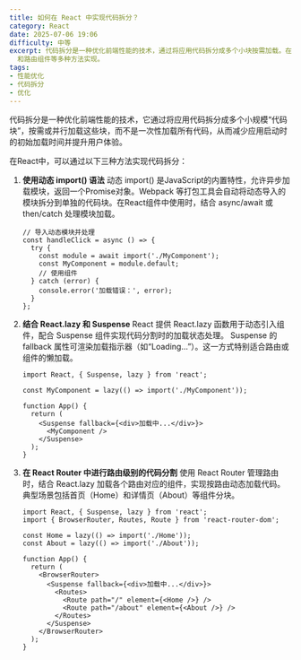 ```yaml
---
title: 如何在 React 中实现代码拆分？
category: React
date: 2025-07-06 19:06
difficulty: 中等
excerpt: 代码拆分是一种优化前端性能的技术，通过将应用代码拆分成多个小块按需加载。在 React 中，可以通过动态 import ()、React.lazy
  和路由组件等多种方法实现。
tags:
- 性能优化
- 代码拆分
- 优化
---
```

代码拆分是一种优化前端性能的技术，它通过将应用代码拆分成多个小规模“代码块”，按需或并行加载这些块，而不是一次性加载所有代码，从而减少应用启动时的初始加载时间并提升用户体验。

在React中，可以通过以下三种方法实现代码拆分：

1. **使用动态 import() 语法** 
   动态 import() 是JavaScript的内置特性，允许异步加载模块，返回一个Promise对象。Webpack 等打包工具会自动将动态导入的模块拆分到单独的代码块。在React组件中使用时，结合 async/await 或 then/catch 处理模块加载。
   ```
   // 导入动态模块并处理
   const handleClick = async () => {
     try {
       const module = await import('./MyComponent');
       const MyComponent = module.default;
       // 使用组件
     } catch (error) {
       console.error('加载错误：', error);
     }
   };
   ```

2. **结合 React.lazy 和 Suspense** 
   React 提供 React.lazy 函数用于动态引入组件，配合 Suspense 组件实现代码分割时的加载状态处理。 Suspense 的 fallback 属性可渲染加载指示器（如“Loading...”）。这一方式特别适合路由或组件的懒加载。
   ```
   import React, { Suspense, lazy } from 'react';

   const MyComponent = lazy(() => import('./MyComponent'));

   function App() {
     return (
       <Suspense fallback={<div>加载中...</div>}>
         <MyComponent />
       </Suspense>
     );
   }
   ```

3. **在 React Router 中进行路由级别的代码分割** 
   使用 React Router 管理路由时，结合 React.lazy 加载各个路由对应的组件，实现按路由动态加载代码。典型场景包括首页（Home）和详情页（About）等组件分块。
   ```
   import React, { Suspense, lazy } from 'react';
   import { BrowserRouter, Routes, Route } from 'react-router-dom';

   const Home = lazy(() => import('./Home'));
   const About = lazy(() => import('./About'));

   function App() {
     return (
       <BrowserRouter>
         <Suspense fallback={<div>加载中...</div>}>
           <Routes>
             <Route path="/" element={<Home />} />
             <Route path="/about" element={<About />} />
           </Routes>
         </Suspense>
       </BrowserRouter>
     );
   }
   ```
